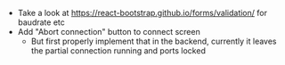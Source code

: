 - Take a look at https://react-bootstrap.github.io/forms/validation/ for baudrate etc
- Add "Abort connection" button to connect screen
  - But first properly implement that in the backend, currently it leaves the partial connection running and ports locked
